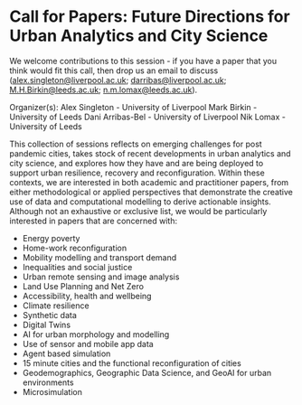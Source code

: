 # Call for Papers: Future Directions for Urban Analytics and City Science

We welcome contributions to this session - if you have a paper that you think would fit this call, then drop us an email to discuss (alex.singleton@liverpool.ac.uk; darribas@liverpool.ac.uk; M.H.Birkin@leeds.ac.uk; n.m.lomax@leeds.ac.uk).

Organizer(s): 
Alex Singleton - University of Liverpool
Mark Birkin - University of Leeds
Dani Arribas-Bel - University of Liverpool
Nik Lomax - University of Leeds

This collection of sessions reflects on emerging challenges for post pandemic cities, takes stock of recent developments in urban analytics and city science, and explores how they have and are being deployed to support urban resilience, recovery and reconfiguration. Within these contexts, we are interested in both academic and practitioner papers, from either methodological or applied perspectives that demonstrate the creative use of data and computational modelling to derive actionable insights. Although not an exhaustive or exclusive list, we would be particularly interested in papers that are concerned with:

* Energy poverty
* Home-work reconfiguration
* Mobility modelling and transport demand
* Inequalities and social justice
* Urban remote sensing and image analysis
* Land Use Planning and Net Zero
* Accessibility, health and wellbeing
* Climate resilience
* Synthetic data
* Digital Twins
* AI for urban morphology and modelling
* Use of sensor and mobile app data
* Agent based simulation
* 15 minute cities and the functional reconfiguration of cities
* Geodemographics, Geographic Data Science, and GeoAI for urban environments
* Microsimulation
